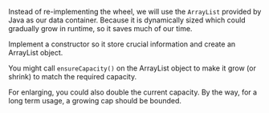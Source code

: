 
Instead of re-implementing the wheel,
we will use the `ArrayList` provided by Java as our data container.
Because it is dynamically sized which could gradually grow in runtime,
so it saves much of our time.

Implement a constructor so it store crucial information and create an ArrayList object.

You might call `ensureCapacity()` on the ArrayList object to make it grow (or shrink) to match the required capacity.

For enlarging, you could also double the current capacity.
By the way, for a long term usage, a growing cap should be bounded.
